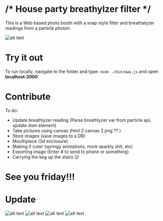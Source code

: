 # /* House party breathylzer filter */
This is a Web based photo booth with a snap style filter and breathalyzer readings from a particle photon.


![alt text](http://i.imgur.com/sOL38eY.jpg "Photobooze draft")



# Try it out #

To run locally, navigate to the folder and type: `node ./bin/www.js` and open **localhost:3000**


# Contribute #



To do:
- Update breathlyzer reading (Parse breathlyzer var from particle api, update dom element)
- Take pictures using canvas (html 2 canvas 2 png ?? )
- Store images (save images to a DB)
- Mouthpiece (3d enclosure)
- Making it cuter (springy animations, more sparkly shit, etc)
- Exporting image (Enter # to send to phone or something)
- Carrying the keg up the stairs 😑

<!--![alt text](http://i.imgur.com/kqehx7O.jpg "Breathlyzer prototype")-->
<!--![alt text](http://i.imgur.com/AyPkymm.png "Photobooze draft")-->


# See you friday!!! #


<!--![alt text](http://i.imgur.com/zGGRhwk.jpg "Bday card")-->

# Update #

![alt text](http://i.imgur.com/XKrmzSg.gif)
![alt text](http://i.imgur.com/nrpvyKv.gif)
![alt text](http://i.imgur.com/RPpWU8p.gif)
![alt text](http://i.imgur.com/UYBuH8r.gif)
